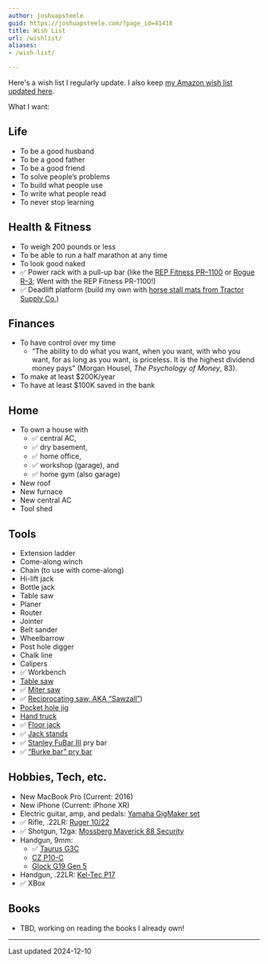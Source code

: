 ```yaml
---
author: joshuapsteele
guid: https://joshuapsteele.com/?page_id=41418
title: Wish List
url: /wishlist/
aliases:
- /wish-list/

---
```

Here's a wish list I regularly update. I also keep [my Amazon wish list updated here](https://www.amazon.com/hz/wishlist/ls/BW0P3RTT6XVG?ref_=wl_share).

What I want:

## Life

- To be a good husband
- To be a good father
- To be a good friend
- To solve people’s problems
- To build what people use
- To write what people read
- To never stop learning

## Health & Fitness

- To weigh 200 pounds or less
- To be able to run a half marathon at any time
- To look good naked
- ✅ Power rack with a pull-up bar (like the [REP Fitness PR–1100](https://repfitness.com/collections/power-racks/products/pr-1100-power-rack) or [Rogue R–3](https://www.roguefitness.com/rogue-r-3-power-rack); Went with the REP Fitness PR-1100!)
- ✅ Deadlift platform (build my own with [horse stall mats from Tractor Supply Co.](https://www.tractorsupply.com/tsc/product/4-ft-x-6-ft-x-3-4-in-thick-rubber-stall-mat))

## Finances

- To have control over my time
  - “The ability to do what you want, when you want, with who you want, for as long as you want, is priceless. It is the highest dividend money pays” (Morgan Housel, _The Psychology of Money_, 83).
- To make at least $200K/year
- To have at least $100K saved in the bank

## Home

- To own a house with
  - ✅ central AC,
  - ✅ dry basement,
  - ✅ home office,
  - ✅ workshop (garage), and
  - ✅ home gym (also garage)
- New roof
- New furnace
- New central AC
- Tool shed

## Tools

- Extension ladder
- Come-along winch
- Chain (to use with come-along)
- Hi-lift jack
- Bottle jack
- Table saw
- Planer
- Router
- Jointer
- Belt sander
- Wheelbarrow
- Post hole digger
- Chalk line
- Calipers
- ✅ Workbench
- [Table saw](https://amzn.to/3w6X1LM)
- ✅ [Miter saw](https://amzn.to/3XzmOrA)
- ✅ [Reciprocating saw, AKA “Sawzall”](https://amzn.to/3CWkjYp))
- [Pocket hole jig](https://amzn.to/3iLeFBI)
- [Hand truck](https://www.harborfreight.com/material-handling/hand-trucks-carts-dollies/800-lb-capacity-hand-truck-58294.html)
- ✅ [Floor jack](https://www.harborfreight.com/automotive/jacks-jack-stands/floor-jacks/3-ton-low-profile-floor-jack-with-rapid-pump-red-56617.html)
- ✅ [Jack stands](https://www.harborfreight.com/automotive/jacks-jack-stands/jack-stands/6-ton-heavy-duty-ratcheting-jack-stands-black-58342.html)
- ✅ [Stanley FuBar III](https://amzn.to/3ZJ0BZT) pry bar
- ✅ [“Burke bar” pry bar](https://marshalltown.com/pro-2152-monster-pry-bar)

## Hobbies, Tech, etc.

- New MacBook Pro (Current: 2016)
- New iPhone (Current: iPhone XR)
- Electric guitar, amp, and pedals: [Yamaha GigMaker set](https://www.sweetwater.com/store/detail/GigMakEGBk--yamaha-gigmaker-electric-guitar-pack-black)
- ✅ Rifle, .22LR: [Ruger 10/22](https://www.ruger.com/products/1022/overview.html)
- ✅ Shotgun, 12ga: [Mossberg Maverick 88 Security](https://www.mossberg.com/firearms/shotguns/maverick-88.html)
- Handgun, 9mm: 
  - ✅ [Taurus G3C](https://www.taurususa.com/pistols/taurus-g3/taurus-r-g3c-tenifer-matte-black-9mm-luger-compact-12-rds)
  - [CZ P10-C](https://palmettostatearmory.com/brands/cz/pistols/p10/p10-c.html)
  - [Glock G19 Gen 5](https://palmettostatearmory.com/brands/glock/glock-19/gen-5.html)
- Handgun, .22LR: [Kel-Tec P17](https://www.keltecweapons.com/firearm/pistols/p17/)
- ✅ XBox

## Books

- TBD, working on reading the books I already own!

* * *

Last updated 2024-12-10
